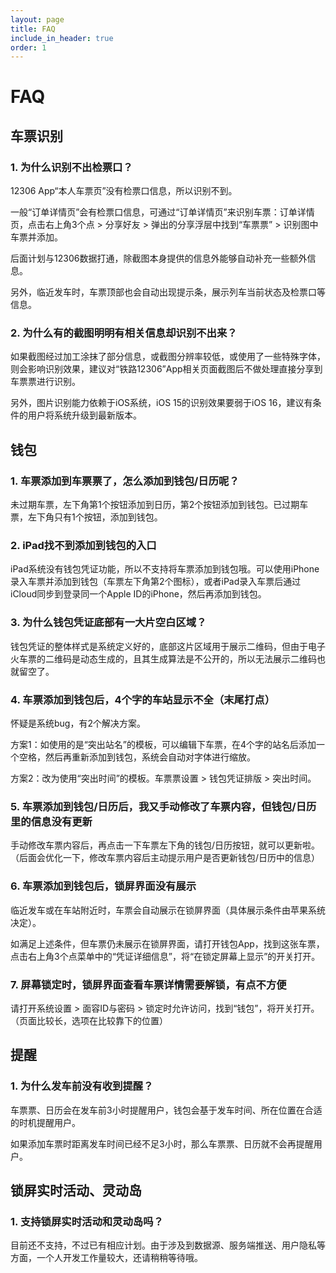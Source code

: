 ```yaml
---
layout: page
title: FAQ
include_in_header: true
order: 1
---
```


# FAQ

## 车票识别

### 1. 为什么识别不出检票口？

12306 App“本人车票页”没有检票口信息，所以识别不到。

一般“订单详情页”会有检票口信息，可通过“订单详情页”来识别车票：订单详情页，点击右上角3个点 > 分享好友 > 弹出的分享浮层中找到“车票票” > 识别图中车票并添加。

后面计划与12306数据打通，除截图本身提供的信息外能够自动补充一些额外信息。

另外，临近发车时，车票顶部也会自动出现提示条，展示列车当前状态及检票口等信息。

### 2. 为什么有的截图明明有相关信息却识别不出来？

如果截图经过加工涂抹了部分信息，或截图分辨率较低，或使用了一些特殊字体，则会影响识别效果，建议对“铁路12306”App相关页面截图后不做处理直接分享到车票票进行识别。

另外，图片识别能力依赖于iOS系统，iOS 15的识别效果要弱于iOS 16，建议有条件的用户将系统升级到最新版本。

## 钱包

### 1. 车票添加到车票票了，怎么添加到钱包/日历呢？

未过期车票，左下角第1个按钮添加到日历，第2个按钮添加到钱包。已过期车票，左下角只有1个按钮，添加到钱包。

### 2. iPad找不到添加到钱包的入口

iPad系统没有钱包凭证功能，所以不支持将车票添加到钱包哦。可以使用iPhone录入车票并添加到钱包（车票左下角第2个图标），或者iPad录入车票后通过iCloud同步到登录同一个Apple ID的iPhone，然后再添加到钱包。

### 3. 为什么钱包凭证底部有一大片空白区域？

钱包凭证的整体样式是系统定义好的，底部这片区域用于展示二维码，但由于电子火车票的二维码是动态生成的，且其生成算法是不公开的，所以无法展示二维码也就留空了。

### 4. 车票添加到钱包后，4个字的车站显示不全（末尾打点）

怀疑是系统bug，有2个解决方案。

方案1：如使用的是“突出站名”的模板，可以编辑下车票，在4个字的站名后添加一个空格，然后再重新添加到钱包，系统会自动对字体进行缩放。

方案2：改为使用“突出时间”的模板。车票票设置 > 钱包凭证排版 > 突出时间。

### 5. 车票添加到钱包/日历后，我又手动修改了车票内容，但钱包/日历里的信息没有更新

手动修改车票内容后，再点击一下车票左下角的钱包/日历按钮，就可以更新啦。（后面会优化一下，修改车票内容后主动提示用户是否更新钱包/日历中的信息）

### 6. 车票添加到钱包后，锁屏界面没有展示

临近发车或在车站附近时，车票会自动展示在锁屏界面（具体展示条件由苹果系统决定）。

如满足上述条件，但车票仍未展示在锁屏界面，请打开钱包App，找到这张车票，点击右上角3个点菜单中的“凭证详细信息”，将“在锁定屏幕上显示”的开关打开。

### 7. 屏幕锁定时，锁屏界面查看车票详情需要解锁，有点不方便

请打开系统设置 > 面容ID与密码 > 锁定时允许访问，找到“钱包”，将开关打开。（页面比较长，选项在比较靠下的位置）

## 提醒

### 1. 为什么发车前没有收到提醒？

车票票、日历会在发车前3小时提醒用户，钱包会基于发车时间、所在位置在合适的时机提醒用户。

如果添加车票时距离发车时间已经不足3小时，那么车票票、日历就不会再提醒用户。

## 锁屏实时活动、灵动岛

### 1. 支持锁屏实时活动和灵动岛吗？

目前还不支持，不过已有相应计划。由于涉及到数据源、服务端推送、用户隐私等方面，一个人开发工作量较大，还请稍稍等待哦。

